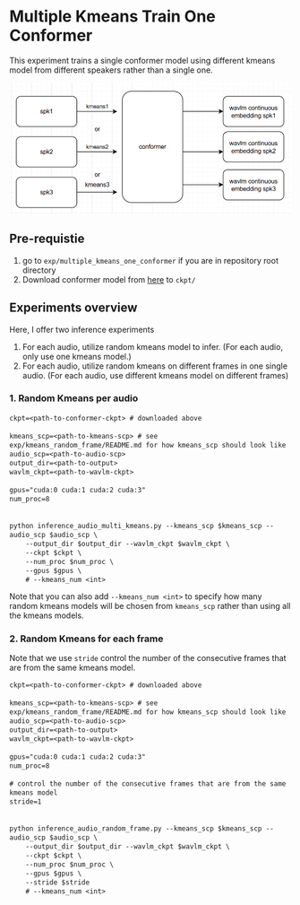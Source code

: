 # Multiple Kmeans Train One Conformer

This experiment trains a single conformer model using different kmeans model from different speakers rather than a single one.


![pic](assets/flow.png)

## Pre-requistie

1. go to `exp/multiple_kmeans_one_conformer` if you are in repository root directory
2. Download conformer model from [here]() to `ckpt/`

## Experiments overview

Here, I offer two inference experiments

1. For each audio, utilize random kmeans model to infer. (For each audio, only use one kmeans model.)
2. For each audio, utilize random kmeans on different frames in one single audio. (For each audio, use different kmeans model on different frames)



### 1. Random Kmeans per audio

```shell
ckpt=<path-to-conformer-ckpt> # downloaded above

kmeans_scp=<path-to-kmeans-scp> # see exp/kmeans_random_frame/README.md for how kmeans_scp should look like
audio_scp=<path-to-audio-scp>
output_dir=<path-to-output>
wavlm_ckpt=<path-to-wavlm-ckpt>

gpus="cuda:0 cuda:1 cuda:2 cuda:3"
num_proc=8


python inference_audio_multi_kmeans.py --kmeans_scp $kmeans_scp --audio_scp $audio_scp \
    --output_dir $output_dir --wavlm_ckpt $wavlm_ckpt \
    --ckpt $ckpt \
    --num_proc $num_proc \
    --gpus $gpus \
    # --kmeans_num <int> 
```

Note that you can also add `--kmeans_num <int>` to specify how many random kmeans models will be chosen from `kmeans_scp` rather than using all the kmeans models. 


### 2. Random Kmeans for each frame

Note that we use `stride` control the number of the consecutive frames that are from the same kmeans model.

```shell
ckpt=<path-to-conformer-ckpt> # downloaded above

kmeans_scp=<path-to-kmeans-scp> # see exp/kmeans_random_frame/README.md for how kmeans_scp should look like
audio_scp=<path-to-audio-scp>
output_dir=<path-to-output>
wavlm_ckpt=<path-to-wavlm-ckpt>

gpus="cuda:0 cuda:1 cuda:2 cuda:3"
num_proc=8

# control the number of the consecutive frames that are from the same kmeans model
stride=1


python inference_audio_random_frame.py --kmeans_scp $kmeans_scp --audio_scp $audio_scp \
    --output_dir $output_dir --wavlm_ckpt $wavlm_ckpt \
    --ckpt $ckpt \
    --num_proc $num_proc \
    --gpus $gpus \
    --stride $stride
    # --kmeans_num <int> 
```





